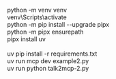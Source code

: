 python -m venv venv</br>
venv\Scripts\activate</br>
python -m pip install --upgrade pipx</br>
python -m pipx ensurepath</br>
pipx install uv</br>
</br>
uv pip install -r requirements.txt</br>
uv run mcp dev example2.py</br>
uv run python talk2mcp-2.py</br>